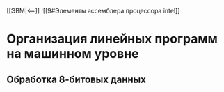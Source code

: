 [[ЭВМ|<==]]
![[9#Элементы ассемблера процессора intel]]
# Организация линейных программ на машинном уровне
## Обработка 8-битовых данных
